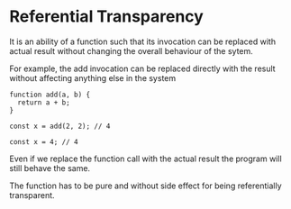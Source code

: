 # Referential Transparency

It is an ability of a function such that its invocation can be replaced with actual result without changing the overall behaviour of the sytem.

For example, the add invocation can be replaced directly with the result without affecting anything else in the system

```
function add(a, b) {
  return a + b;
}

const x = add(2, 2); // 4

const x = 4; // 4

```

Even if we replace the function call with the actual result the program will still behave the same.

The function has to be pure and without side effect for being referentially transparent.
